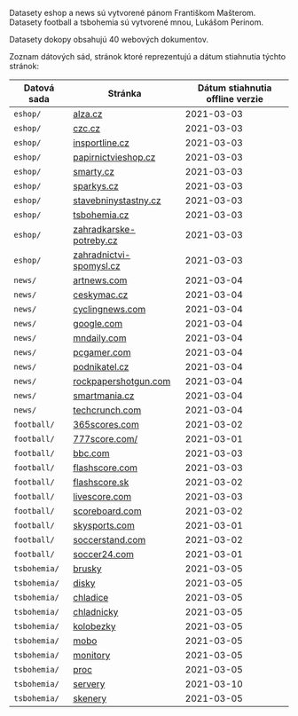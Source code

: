 Datasety eshop a news sú vytvorené pánom Františkom Mašterom.
Datasety football a tsbohemia sú vytvorené mnou, Lukášom Perinom.

Datasety dokopy obsahujú 40 webových dokumentov.

Zoznam dátových sád, stránok ktoré reprezentujú a dátum stiahnutia týchto stránok:

| Datová sada  | Stránka                  | Dátum stiahnutia offline verzie |
| ------------ | ------------------------ | ---------------------------- |
| `eshop/`     | [alza.cz](https://www.alza.cz/nejprodavanejsi-nejlepsi-procesory/18842843.htm)                  | 2021-03-03                   |
| `eshop/`     | [czc.cz](https://www.czc.cz/stredni-skrine/produkty)                   | 2021-03-03                   |
| `eshop/`     | [insportline.cz](https://www.insportline.cz/trenazery?page=1-3)           | 2021-03-03                   |
| `eshop/`     | [papirnictvieshop.cz](https://www.papirnictvieshop.cz/kancelarske-potreby-kalkulacky-katskup1204.php)      | 2021-03-03                   |
| `eshop/`     | [smarty.cz](https://www.smarty.cz/mobily-c17)                | 2021-03-03                   |
| `eshop/`     | [sparkys.cz](https://www.sparkys.cz/lego)               | 2021-03-03                   |
| `eshop/`     | [stavebninystastny.cz](https://www.stavebninystastny.cz/pojiva-malty-betony/omitky/)     | 2021-03-03                   |
| `eshop/`     | [tsbohemia.cz](https://www.tsbohemia.cz/elektronika-a-it-pc-prislusenstvi-mysi_c5551.html)             | 2021-03-03                   |
| `eshop/`     | [zahradkarske-potreby.cz](https://www.zahradkarske-potreby.cz/seminka-katskup78077.php)  | 2021-03-03                   |
| `eshop/`     | [zahradnictvi-spomysl.cz](https://www.zahradnictvi-spomysl.cz/svestky-a-polosvestky/)  | 2021-03-03                   |
| `news/`      | [artnews.com](https://www.artnews.com/c/art-news/news/page/3/)              | 2021-03-04                   |
| `news/`      | [ceskymac.cz](https://www.ceskymac.cz/novinky/)              | 2021-03-04                   |
| `news/`      | [cyclingnews.com](https://www.cyclingnews.com/news/?page=2)          | 2021-03-04                   |
| `news/`      | [google.com](https://www.google.com/search?q=coronavirus&tbas=0&biw=2844&bih=1441&sxsrf=ALeKk00h-8ftXSyeJ6cycddP0U1m2GhBDw%3A1614767740879&source=lnt&tbs=cdr%3A1%2Ccd_min%3A2%2F1%2F2021%2Ccd_max%3A2%2F14%2F2021&tbm=nws)               | 2021-03-04                   |
| `news/`      | [mndaily.com](https://mndaily.com/category/news/)              | 2021-03-04                   |
| `news/`      | [pcgamer.com](https://www.pcgamer.com/news/page/4/)              | 2021-03-04                   |
| `news/`      | [podnikatel.cz](https://www.podnikatel.cz/clanky/?pi=2)            | 2021-03-04                   |
| `news/`      | [rockpapershotgun.com](https://www.rockpapershotgun.com/news)     | 2021-03-04                   |
| `news/`      | [smartmania.cz](https://smartmania.cz/)            | 2021-03-04                   |
| `news/`      | [techcrunch.com](https://techcrunch.com/)           | 2021-03-04                   |
| `football/`     | [365scores.com](https://www.365scores.com/football)                  | 2021-03-02                   |
| `football/`     | [777score.com/](https://777score.com/)                   | 2021-03-01                   |
| `football/`     | [bbc.com](https://www.bbc.com/sport/football/scores-fixtures)           | 2021-03-03                   |
| `football/`     | [flashscore.com](https://www.flashscore.com/)      | 2021-03-03                   |
| `football/`     | [flashscore.sk](https://www.flashscore.sk/)                | 2021-03-02                   |
| `football/`     | [livescore.com](https://www.livescore.com/en/)               | 2021-03-03                   |
| `football/`     | [scoreboard.com](https://www.scoreboard.com/en/)     | 2021-03-02                   |
| `football/`     | [skysports.com](https://www.skysports.com/football-results)             | 2021-03-01                   |
| `football/`     | [soccerstand.com](https://www.soccerstand.com/)  | 2021-03-02                   |
| `football/`     | [soccer24.com](https://www.soccer24.com/)  | 2021-03-01                   |
| `tsbohemia/`      | [brusky](https://www.tsbohemia.cz/dilna-a-zahrada-elektricke-naradi-brusky_c10450.html)              | 2021-03-05                   |
| `tsbohemia/`      | [disky](https://www.tsbohemia.cz/elektronika-a-it-pc-komponenty-disky_c5577.html)              | 2021-03-05                   |
| `tsbohemia/`      | [chladice](https://www.tsbohemia.cz/elektronika-a-it-pc-komponenty-chladice-a-ventilatory_c5580.html)          | 2021-03-05                   |
| `tsbohemia/`      | [chladnicky](https://www.tsbohemia.cz/domaci-spotrebice-velke-spotrebice-chladnicky_c6064.html)               | 2021-03-05                   |
| `tsbohemia/`      | [kolobezky](https://www.tsbohemia.cz/sport-a-outdoor-kolobezky-a-elektrovozitka-kolobezky_c40794.html)              | 2021-03-05                   |
| `tsbohemia/`      | [mobo](https://www.tsbohemia.cz/elektronika-a-it-pc-komponenty-zakladni-desky_c5573.html)              | 2021-03-05                   |
| `tsbohemia/`      | [monitory](https://www.tsbohemia.cz/elektronika-a-it-monitory-kancelarske_c41381.html)            | 2021-03-05                   |
| `tsbohemia/`      | [proc](https://www.tsbohemia.cz/elektronika-a-it-pc-komponenty-procesory_c5574.html)     | 2021-03-05                   |
| `tsbohemia/`      | [servery](https://www.tsbohemia.cz/elektronika-a-it-pocitace-a-software-servery-tower_c25814.html)            | 2021-03-10                   |
| `tsbohemia/`      | [skenery](https://www.tsbohemia.cz/elektronika-a-it-tiskarny-a-kancelar-skenery_c5553.html)           | 2021-03-05                   |
